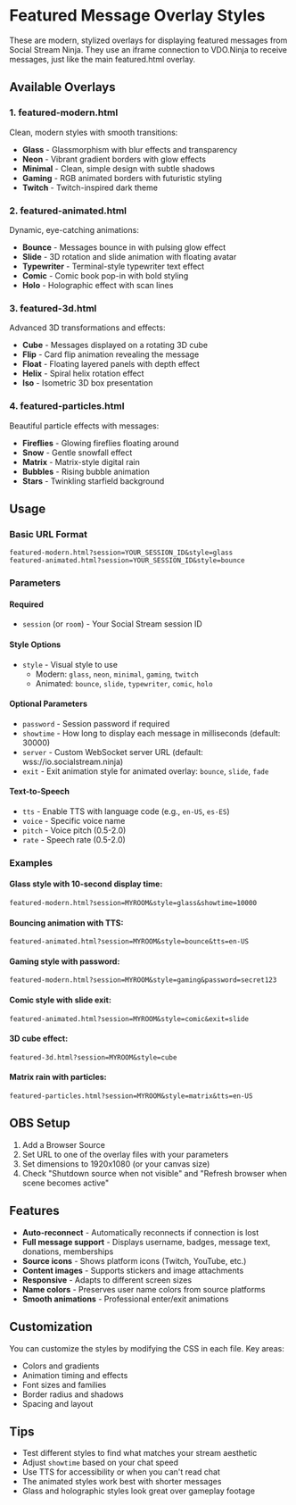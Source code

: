 # Featured Message Overlay Styles

These are modern, stylized overlays for displaying featured messages from Social Stream Ninja. They use an iframe connection to VDO.Ninja to receive messages, just like the main featured.html overlay.

## Available Overlays

### 1. featured-modern.html
Clean, modern styles with smooth transitions:
- **Glass** - Glassmorphism with blur effects and transparency
- **Neon** - Vibrant gradient borders with glow effects  
- **Minimal** - Clean, simple design with subtle shadows
- **Gaming** - RGB animated borders with futuristic styling
- **Twitch** - Twitch-inspired dark theme

### 2. featured-animated.html
Dynamic, eye-catching animations:
- **Bounce** - Messages bounce in with pulsing glow effect
- **Slide** - 3D rotation and slide animation with floating avatar
- **Typewriter** - Terminal-style typewriter text effect
- **Comic** - Comic book pop-in with bold styling
- **Holo** - Holographic effect with scan lines

### 3. featured-3d.html
Advanced 3D transformations and effects:
- **Cube** - Messages displayed on a rotating 3D cube
- **Flip** - Card flip animation revealing the message
- **Float** - Floating layered panels with depth effect
- **Helix** - Spiral helix rotation effect
- **Iso** - Isometric 3D box presentation

### 4. featured-particles.html
Beautiful particle effects with messages:
- **Fireflies** - Glowing fireflies floating around
- **Snow** - Gentle snowfall effect
- **Matrix** - Matrix-style digital rain
- **Bubbles** - Rising bubble animation
- **Stars** - Twinkling starfield background

## Usage

### Basic URL Format
```
featured-modern.html?session=YOUR_SESSION_ID&style=glass
featured-animated.html?session=YOUR_SESSION_ID&style=bounce
```

### Parameters

#### Required
- `session` (or `room`) - Your Social Stream session ID

#### Style Options
- `style` - Visual style to use
  - Modern: `glass`, `neon`, `minimal`, `gaming`, `twitch`
  - Animated: `bounce`, `slide`, `typewriter`, `comic`, `holo`

#### Optional Parameters
- `password` - Session password if required
- `showtime` - How long to display each message in milliseconds (default: 30000)
- `server` - Custom WebSocket server URL (default: wss://io.socialstream.ninja)
- `exit` - Exit animation style for animated overlay: `bounce`, `slide`, `fade`

#### Text-to-Speech
- `tts` - Enable TTS with language code (e.g., `en-US`, `es-ES`)
- `voice` - Specific voice name
- `pitch` - Voice pitch (0.5-2.0)
- `rate` - Speech rate (0.5-2.0)

### Examples

#### Glass style with 10-second display time:
```
featured-modern.html?session=MYROOM&style=glass&showtime=10000
```

#### Bouncing animation with TTS:
```
featured-animated.html?session=MYROOM&style=bounce&tts=en-US
```

#### Gaming style with password:
```
featured-modern.html?session=MYROOM&style=gaming&password=secret123
```

#### Comic style with slide exit:
```
featured-animated.html?session=MYROOM&style=comic&exit=slide
```

#### 3D cube effect:
```
featured-3d.html?session=MYROOM&style=cube
```

#### Matrix rain with particles:
```
featured-particles.html?session=MYROOM&style=matrix&tts=en-US
```

## OBS Setup

1. Add a Browser Source
2. Set URL to one of the overlay files with your parameters
3. Set dimensions to 1920x1080 (or your canvas size)
4. Check "Shutdown source when not visible" and "Refresh browser when scene becomes active"

## Features

- **Auto-reconnect** - Automatically reconnects if connection is lost
- **Full message support** - Displays username, badges, message text, donations, memberships
- **Source icons** - Shows platform icons (Twitch, YouTube, etc.)
- **Content images** - Supports stickers and image attachments
- **Responsive** - Adapts to different screen sizes
- **Name colors** - Preserves user name colors from source platforms
- **Smooth animations** - Professional enter/exit animations

## Customization

You can customize the styles by modifying the CSS in each file. Key areas:
- Colors and gradients
- Animation timing and effects
- Font sizes and families
- Border radius and shadows
- Spacing and layout

## Tips

- Test different styles to find what matches your stream aesthetic
- Adjust `showtime` based on your chat speed
- Use TTS for accessibility or when you can't read chat
- The animated styles work best with shorter messages
- Glass and holographic styles look great over gameplay footage